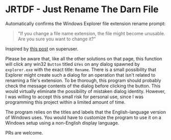 # JRTDF - Just Rename The Darn File

Automatically confirms the Windows Explorer file extension rename prompt:

> "If you change a file name extension, the file might become unusable.
> Are you sure you want to change it?"

Inspired by [this post](https://superuser.com/questions/67449/turn-off-change-file-extension-warning-in-windows-7) on superuser.

Please be aware that, like all the other solutions on that page, this function will click any win32 `Button` titled `&Yes` on any dialog spawned by `explorer.exe` with the exact title: `Rename`.
There is a small possibility that Explorer might create such a dialog for an operation that isn't related to renaming a file's extension.
To be thorough, this program should probably check the message contents of the dialog before clicking the button. This would virtually eliminate the possibility of mistaken dialog identity.
However, I was willing to accept this small risk for personal use, since I was programming this project within a limited amount of time.

The program relies on the titles and labels that the English-language version of Windows uses. You would have to customize the program to use it on a Windows setup using a non-English display language.

PRs are welcome.
